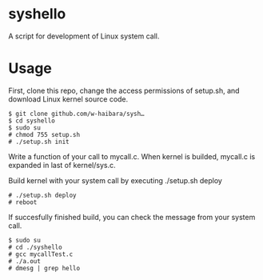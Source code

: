# syshello
A script for development of Linux system call.

# Usage
First, clone this repo, change the access permissions of setup.sh, and download Linux kernel source code.
```
$ git clone github.com/w-haibara/sysh…
$ cd syshello
$ sudo su
# chmod 755 setup.sh
# ./setup.sh init
```
Write a function of your call to mycall.c. 
When kernel is builded, mycall.c is expanded in last of kernel/sys.c.

Build kernel with your system call by executing ./setup.sh deploy
```
# ./setup.sh deploy
# reboot
```
If succesfully finished build, you can check the message from your system call. 
```
$ sudo su
# cd ./syshello
# gcc mycallTest.c
# ./a.out
# dmesg | grep hello
```
